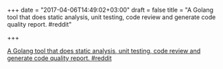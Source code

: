 +++
date = "2017-04-06T14:49:02+03:00"
draft = false
title = "A Golang tool that does static analysis, unit testing, code review and generate code quality report.  #reddit"

+++

<p><a href="https://t.co/SUTaYMUBtF">A Golang tool that does static analysis, unit testing, code review and generate code quality report.  #reddit</a></p>